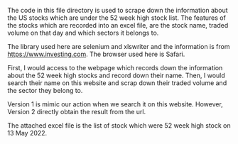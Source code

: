 The code in this file directory is used to scrape down the information about the US stocks which are under the 52 week high stock list. The features of the stocks which are recorded into an excel file, are the stock name, traded volume on that day and which sectors it belongs to.

The library used here are selenium and xlswriter and the information is from https://www.investing.com. The browser used here is Safari.

First, I would access to the webpage which records down the information about the 52 week high stocks and record down their name. Then, I would search their name on this website and scrap down their traded volume and the sector they belong to.

Version 1 is mimic our action when we search it on this website. However, Version 2 directly obtain the result from the url.

The attached excel file is the list of stock which were 52 week high stock on 13 May 2022.
